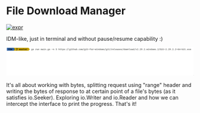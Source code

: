# File Download Manager

[![expr](https://img.shields.io/badge/go-reference-blue.svg?style=flat)](https://pkg.go.dev/github.com/muktihari/x/fdm)

IDM-like, just in terminal and without pause/resume capability :)

![Alt Text](./preview.gif)

It's all about working with bytes, splitting request using "range" header and writing the bytes of response to at certain point of a file's bytes (as it satisfies io.Seeker). Exploring io.Writer and io.Reader and how we can intercept the interface to print the progress. That's it!